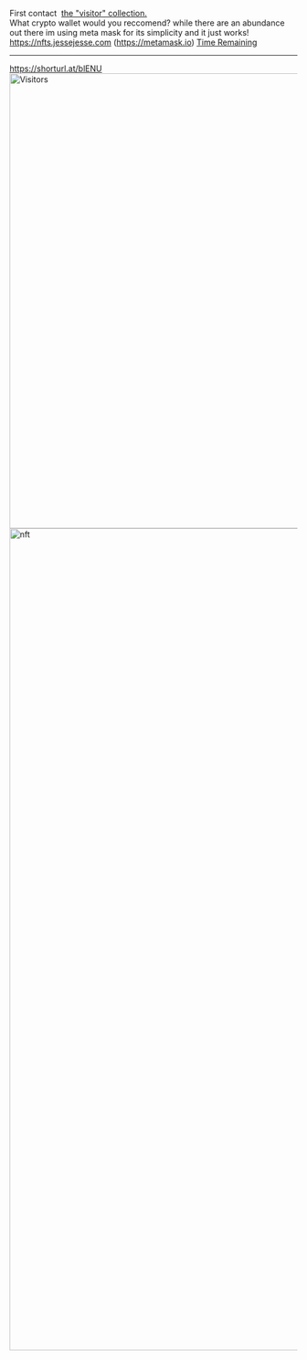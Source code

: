 First contact&nbsp;&nbsp;<a href="https://rarible.com/token/0xc9154424b823b10579895ccbe442d41b9abd96ed:49810866760327997825089530041255635556217620207502715780702497148749412827148">the "visitor" collection.</a>
<br>What crypto wallet would you reccomend? while there are an abundance out there im using meta mask for its simplicity and it just works! https://nfts.jessejesse.com (https://metamask.io) <a href="https://aliens.jessejesse.com">Time Remaining</a><hr>
https://shorturl.at/blENU<img width="797" alt="Visitors" src="https://github.com/sudo-self/visitor/assets/119916323/20fa61e9-ee8a-4be6-9aa2-7ba2afdd1797">
<img width="1440" alt="nft" src="https://github.com/sudo-self/visitor/assets/119916323/cf4b166e-ef19-4312-a16c-0b64fb1b8b39">

